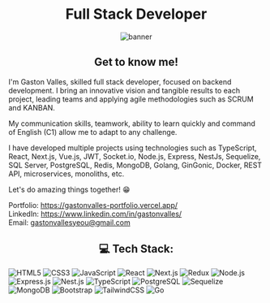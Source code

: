 <h1 align="center">Full Stack Developer</h1>
<p align="center">
  <img src="[https://media.licdn.com/dms/image/D4D16AQHaiZ2BwitUSg/profile-displaybackgroundimage-shrink_350_1400/0/1707873749976?e=1714608000&v=beta&t=WXtaDyFiepv9QftiCCg6WhQFaELSfnX2wvMnGSoZAT0](https://media.licdn.com/dms/image/v2/D4D16AQHaiZ2BwitUSg/profile-displaybackgroundimage-shrink_350_1400/profile-displaybackgroundimage-shrink_350_1400/0/1707873749976?e=1732752000&v=beta&t=waJMa1XoZ_hBdqCPHFGcrx99aCEgtQ71AfSDq1dxPX4)" alt="banner" />
</p>
<h2 align="center" >Get to know me!</h2>
<p>
I'm Gaston Valles, skilled full stack developer, focused on backend development. I bring an innovative vision and tangible results to each project, leading teams and applying agile methodologies such as SCRUM and KANBAN.
  
My communication skills, teamwork, ability to learn quickly and command of English (C1) allow me to adapt to any challenge.

I have developed multiple projects using technologies such as TypeScript, React, Next.js, Vue.js, JWT, Socket.io, Node.js, Express, NestJs, Sequelize, SQL Server, PostgreSQL, Redis, MongoDB, Golang, GinGonic, Docker, REST API, microservices, monoliths, etc.

Let's do amazing things together! 😁

Portfolio: https://gastonvalles-portfolio.vercel.app/ </br>
LinkedIn: https://www.linkedin.com/in/gastonvalles/ </br>
Email: gastonvallesyeou@gmail.com </br>

</p> 

<h2 align="center">💻 Tech Stack:</h2>

![HTML5](https://img.shields.io/badge/HTML5-%23E34F26.svg?style=for-the-badge&logo=html5&logoColor=white) ![CSS3](https://img.shields.io/badge/CSS3-%231572B6.svg?style=for-the-badge&logo=css3&logoColor=white) ![JavaScript](https://img.shields.io/badge/JavaScript-%23323330.svg?style=for-the-badge&logo=javascript&logoColor=%23F7DF1E) ![React](https://img.shields.io/badge/React-%2320232a.svg?style=for-the-badge&logo=react&logoColor=%2361DAFB) ![Next.js](https://img.shields.io/badge/Next.js-%23000000.svg?style=for-the-badge&logo=next.js&logoColor=white) ![Redux](https://img.shields.io/badge/Redux-%23593d88.svg?style=for-the-badge&logo=redux&logoColor=white) ![Node.js](https://img.shields.io/badge/Node.js-6DA55F?style=for-the-badge&logo=node.js&logoColor=white) ![Express.js](https://img.shields.io/badge/Express.js-%23404d59.svg?style=for-the-badge&logo=express&logoColor=%2361DAFB) ![Nest.js](https://img.shields.io/badge/Nest.js-%23E0234E.svg?style=for-the-badge&logo=nestjs&logoColor=white) ![TypeScript](https://img.shields.io/badge/TypeScript-%23007ACC.svg?style=for-the-badge&logo=typescript&logoColor=white) ![PostgreSQL](https://img.shields.io/badge/PostgreSQL-%23316192.svg?style=for-the-badge&logo=postgresql&logoColor=white) ![Sequelize](https://img.shields.io/badge/Sequelize-%23565C64.svg?style=for-the-badge&logo=sequelize&logoColor=white) ![MongoDB](https://img.shields.io/badge/MongoDB-%234ea94b.svg?style=for-the-badge&logo=mongodb&logoColor=white) ![Bootstrap](https://img.shields.io/badge/Bootstrap-%23563D7C.svg?style=for-the-badge&logo=bootstrap&logoColor=white) ![TailwindCSS](https://img.shields.io/badge/TailwindCSS-%2338B2AC.svg?style=for-the-badge&logo=tailwind-css&logoColor=white) ![Go](https://img.shields.io/badge/Go-%2300ADD8.svg?style=for-the-badge&logo=go&logoColor=white)

